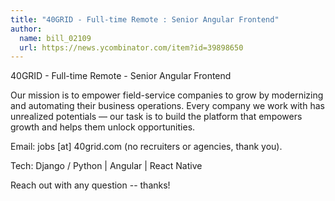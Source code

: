 ```yaml
---
title: "40GRID - Full-time Remote : Senior Angular Frontend"
author:
  name: bill_02109
  url: https://news.ycombinator.com/item?id=39898650
---
```

40GRID - Full-time Remote - Senior Angular Frontend

Our mission is to empower field-service companies to grow by modernizing and automating their business operations. Every company we work with has unrealized potentials — our task is to build the platform that empowers growth and helps them unlock opportunities.

Email: jobs [at] 40grid.com (no recruiters or agencies, thank you).

Tech: Django &#x2F; Python | Angular | React Native

Reach out with any question -- thanks!

